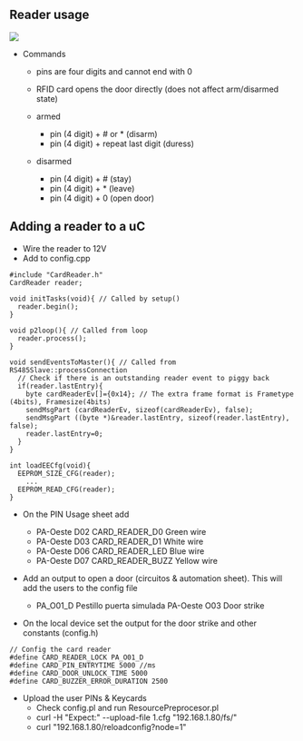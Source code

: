## Reader usage

![](../images/RFID%20Keypad.jpg?50%)

- Commands
  - pins are four digits and cannot end with 0 
  - RFID card opens the door directly (does not affect arm/disarmed state)
  - armed 
    - pin (4 digit) + # or \* (disarm) 
    - pin (4 digit) + repeat last digit (duress)

  - disarmed 
    - pin (4 digit) + # (stay) 
    - pin (4 digit) + \* (leave) 
    - pin (4 digit) + 0 (open door)

## Adding a reader to a uC

- Wire the reader to 12V
- Add to config.cpp

```
#include "CardReader.h"
CardReader reader;

void initTasks(void){ // Called by setup()
  reader.begin();
}

void p2loop(){ // Called from loop
  reader.process();
}

void sendEventsToMaster(){ // Called from RS485Slave::processConnection
  // Check if there is an outstanding reader event to piggy back
  if(reader.lastEntry){
    byte cardReaderEv[]={0x14}; // The extra frame format is Frametype (4bits), Framesize(4bits)
    sendMsgPart (cardReaderEv, sizeof(cardReaderEv), false);
    sendMsgPart ((byte *)&reader.lastEntry, sizeof(reader.lastEntry), false);
    reader.lastEntry=0;
  }
}

int loadEECfg(void){
  EEPROM_SIZE_CFG(reader);
    ...
  EEPROM_READ_CFG(reader);
}
```

- On the PIN Usage sheet add 
  - PA-Oeste D02 CARD\_READER\_D0 Green wire
  - PA-Oeste D03 CARD\_READER\_D1 White wire
  - PA-Oeste D06 CARD\_READER\_LED Blue wire
  - PA-Oeste D07 CARD\_READER\_BUZZ Yellow wire

- Add an output to open a door (circuitos & automation sheet). This will add the users to the config file
  - PA\_O01\_D Pestillo puerta simulada PA-Oeste O03 Door strike

- On the local device set the output for the door strike and other constants (config.h)

```
// Config the card reader
#define CARD_READER_LOCK PA_O01_D 
#define CARD_PIN_ENTRYTIME 5000 //ms
#define CARD_DOOR_UNLOCK_TIME 5000
#define CARD_BUZZER_ERROR_DURATION 2500
```

- Upload the user PINs & Keycards
  - Check config.pl and run ResourcePreprocesor.pl
  - curl -H "Expect:" --upload-file 1.cfg "192.168.1.80/fs/"
  - curl "192.168.1.80/reloadconfig?node=1"

